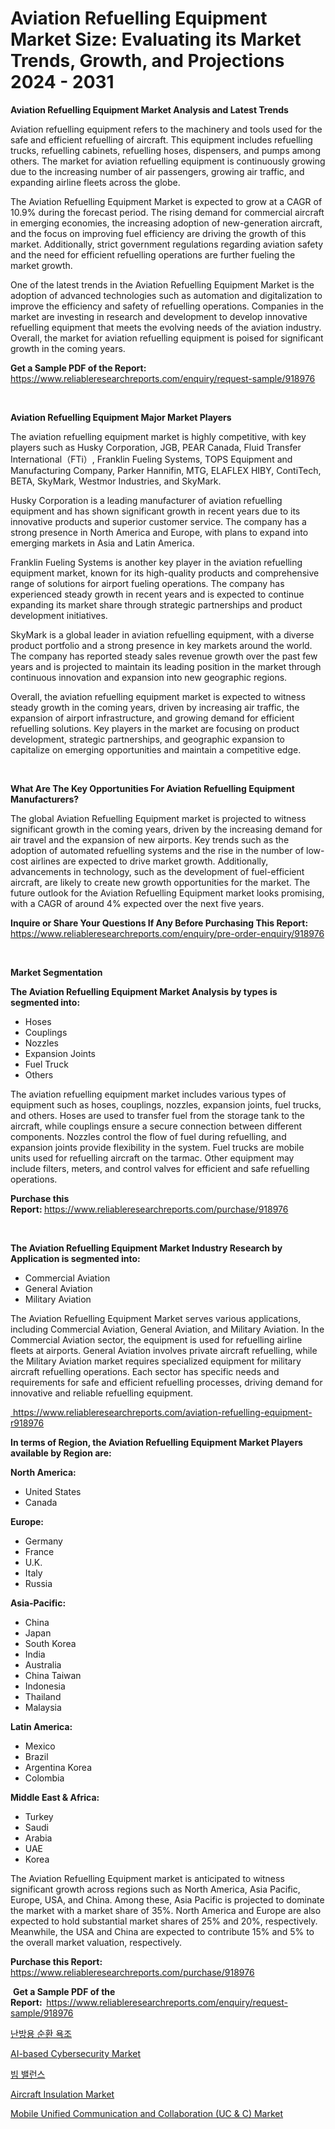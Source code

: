 <p><h1>Aviation Refuelling Equipment Market Size: Evaluating its Market Trends, Growth, and Projections 2024 - 2031</h1></p><p><strong>Aviation Refuelling Equipment Market Analysis and Latest Trends</strong></p>
<p><p>Aviation refuelling equipment refers to the machinery and tools used for the safe and efficient refuelling of aircraft. This equipment includes refuelling trucks, refuelling cabinets, refuelling hoses, dispensers, and pumps among others. The market for aviation refuelling equipment is continuously growing due to the increasing number of air passengers, growing air traffic, and expanding airline fleets across the globe.</p><p>The Aviation Refuelling Equipment Market is expected to grow at a CAGR of 10.9% during the forecast period. The rising demand for commercial aircraft in emerging economies, the increasing adoption of new-generation aircraft, and the focus on improving fuel efficiency are driving the growth of this market. Additionally, strict government regulations regarding aviation safety and the need for efficient refuelling operations are further fueling the market growth.</p><p>One of the latest trends in the Aviation Refuelling Equipment Market is the adoption of advanced technologies such as automation and digitalization to improve the efficiency and safety of refuelling operations. Companies in the market are investing in research and development to develop innovative refuelling equipment that meets the evolving needs of the aviation industry. Overall, the market for aviation refuelling equipment is poised for significant growth in the coming years.</p></p>
<p><strong>Get a Sample PDF of the Report:&nbsp;</strong> <a href="https://www.reliableresearchreports.com/enquiry/request-sample/918976">https://www.reliableresearchreports.com/enquiry/request-sample/918976</a></p>
<p>&nbsp;</p>
<p><strong>Aviation Refuelling Equipment Major Market Players</strong></p>
<p><p>The aviation refuelling equipment market is highly competitive, with key players such as Husky Corporation, JGB, PEAR Canada, Fluid Transfer International（FTi）, Franklin Fueling Systems, TOPS Equipment and Manufacturing Company, Parker Hannifin, MTG, ELAFLEX HIBY, ContiTech, BETA, SkyMark, Westmor Industries, and SkyMark.</p><p>Husky Corporation is a leading manufacturer of aviation refuelling equipment and has shown significant growth in recent years due to its innovative products and superior customer service. The company has a strong presence in North America and Europe, with plans to expand into emerging markets in Asia and Latin America.</p><p>Franklin Fueling Systems is another key player in the aviation refuelling equipment market, known for its high-quality products and comprehensive range of solutions for airport fueling operations. The company has experienced steady growth in recent years and is expected to continue expanding its market share through strategic partnerships and product development initiatives.</p><p>SkyMark is a global leader in aviation refuelling equipment, with a diverse product portfolio and a strong presence in key markets around the world. The company has reported steady sales revenue growth over the past few years and is projected to maintain its leading position in the market through continuous innovation and expansion into new geographic regions.</p><p>Overall, the aviation refuelling equipment market is expected to witness steady growth in the coming years, driven by increasing air traffic, the expansion of airport infrastructure, and growing demand for efficient refuelling solutions. Key players in the market are focusing on product development, strategic partnerships, and geographic expansion to capitalize on emerging opportunities and maintain a competitive edge.</p></p>
<p>&nbsp;</p>
<p><strong>What Are The Key Opportunities For Aviation Refuelling Equipment Manufacturers?</strong></p>
<p><p>The global Aviation Refuelling Equipment market is projected to witness significant growth in the coming years, driven by the increasing demand for air travel and the expansion of new airports. Key trends such as the adoption of automated refuelling systems and the rise in the number of low-cost airlines are expected to drive market growth. Additionally, advancements in technology, such as the development of fuel-efficient aircraft, are likely to create new growth opportunities for the market. The future outlook for the Aviation Refuelling Equipment market looks promising, with a CAGR of around 4% expected over the next five years.</p></p>
<p><strong>Inquire or Share Your Questions If Any Before Purchasing This Report:</strong> <a href="https://www.reliableresearchreports.com/enquiry/pre-order-enquiry/918976">https://www.reliableresearchreports.com/enquiry/pre-order-enquiry/918976</a></p>
<p>&nbsp;</p>
<p><strong>Market Segmentation</strong></p>
<p><strong>The Aviation Refuelling Equipment Market Analysis by types is segmented into:</strong></p>
<p><ul><li>Hoses</li><li>Couplings</li><li>Nozzles</li><li>Expansion Joints</li><li>Fuel Truck</li><li>Others</li></ul></p>
<p><p>The aviation refuelling equipment market includes various types of equipment such as hoses, couplings, nozzles, expansion joints, fuel trucks, and others. Hoses are used to transfer fuel from the storage tank to the aircraft, while couplings ensure a secure connection between different components. Nozzles control the flow of fuel during refuelling, and expansion joints provide flexibility in the system. Fuel trucks are mobile units used for refuelling aircraft on the tarmac. Other equipment may include filters, meters, and control valves for efficient and safe refuelling operations.</p></p>
<p><strong>Purchase this Report:&nbsp;</strong><a href="https://www.reliableresearchreports.com/purchase/918976">https://www.reliableresearchreports.com/purchase/918976</a></p>
<p>&nbsp;</p>
<p><strong>The Aviation Refuelling Equipment Market Industry Research by Application is segmented into:</strong></p>
<p><ul><li>Commercial Aviation</li><li>General Aviation</li><li>Military Aviation</li></ul></p>
<p><p>The Aviation Refuelling Equipment Market serves various applications, including Commercial Aviation, General Aviation, and Military Aviation. In the Commercial Aviation sector, the equipment is used for refuelling airline fleets at airports. General Aviation involves private aircraft refuelling, while the Military Aviation market requires specialized equipment for military aircraft refuelling operations. Each sector has specific needs and requirements for safe and efficient refuelling processes, driving demand for innovative and reliable refuelling equipment.</p></p>
<p><a href="https://www.reliableresearchreports.com/aviation-refuelling-equipment-r918976">&nbsp;https://www.reliableresearchreports.com/aviation-refuelling-equipment-r918976</a></p>
<p><strong>In terms of Region, the Aviation Refuelling Equipment Market Players available by Region are:</strong></p>
<p>
    <p> <strong> North America: </strong>
        <ul>
            <li>United States</li>
            <li>Canada</li>
        </ul>
        </p> 
    <p> <strong> Europe: </strong>
        <ul>
            <li>Germany</li>
            <li>France</li>
            <li>U.K.</li>
            <li>Italy</li>
            <li>Russia</li>
        </ul>
        </p> 
    <p> <strong> Asia-Pacific: </strong>
        <ul>
            <li>China</li>
            <li>Japan</li>
            <li>South Korea</li>
            <li>India</li>
            <li>Australia</li>
            <li>China Taiwan</li>
            <li>Indonesia</li>
            <li>Thailand</li>
            <li>Malaysia</li>
        </ul>
        </p> 
    <p> <strong> Latin America: </strong>
        <ul>
            <li>Mexico</li>
            <li>Brazil</li>
            <li>Argentina Korea</li>
            <li>Colombia</li>
        </ul>
        </p> 
    <p> <strong> Middle East & Africa: </strong>
        <ul>
            <li>Turkey</li>
            <li>Saudi</li>
            <li>Arabia</li>
            <li>UAE</li>
            <li>Korea</li>
        </ul>
    </p>
    </p>
<p><p>The Aviation Refuelling Equipment market is anticipated to witness significant growth across regions such as North America, Asia Pacific, Europe, USA, and China. Among these, Asia Pacific is projected to dominate the market with a market share of 35%. North America and Europe are also expected to hold substantial market shares of 25% and 20%, respectively. Meanwhile, the USA and China are expected to contribute 15% and 5% to the overall market valuation, respectively.</p></p>
<p><strong>Purchase this Report: </strong><a href="https://www.reliableresearchreports.com/purchase/918976">https://www.reliableresearchreports.com/purchase/918976</a></p>
<p>&nbsp;<strong>Get a Sample PDF of the Report:&nbsp;&nbsp;</strong><a href="https://www.reliableresearchreports.com/enquiry/request-sample/918976">https://www.reliableresearchreports.com/enquiry/request-sample/918976</a></p>
<p><strong></strong></p>
<p><p><a href="https://github.com/xvz497517413/Market-Research-Report-List-4/blob/main/861949579052.md">난방용 순환 욕조</a></p><p><a href="https://medium.com/@maxson5287/global-ai-based-cybersecurity-market-focus-on-application-end-use-industry-type-equipment-and-c7969c2b3f83">AI-based Cybersecurity Market</a></p><p><a href="https://github.com/JosefaRice/Market-Research-Report-List-2/blob/main/833327279051.md">빔 밸런스</a></p><p><a href="https://github.com/marloy8/Market-Research-Report-List-5/blob/main/aircraft-insulation-market.md">Aircraft Insulation Market</a></p><p><a href="https://medium.com/@ndemosipul/mobile-unified-communication-and-collaboration-uc-c-market-global-market-insights-and-sales-ee5ba6fa3355">Mobile Unified Communication and Collaboration (UC & C) Market</a></p></p>
